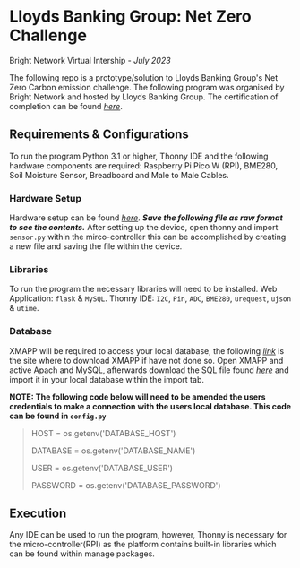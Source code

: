 # Lloyds Banking Group: Net Zero Challenge 
Bright Network Virtual Intership - *July 2023*

The following repo is a prototype/solution to Lloyds Banking Group's Net Zero Carbon emission challenge. The following program was organised by Bright Network and hosted by Lloyds Banking Group.
The certification of completion can be found *[here](https://www.brightnetwork.co.uk/certificates/bright-network-ieuk-2023-on-de_kzw8daplahp6iy/)*.

## Requirements & Configurations
To run the program Python 3.1 or higher, Thonny IDE and the following hardware components are required: Raspberry Pi Pico W (RPI), BME280, Soil Moisture Sensor, Breadboard and Male to Male Cables.

### Hardware Setup
Hardware setup can be found *[here](https://github.com/FredAlcantara/IEUK-Intership-Experience/blob/main/documents/Presentation.pptx)*. ***Save the following file as raw format to see the contents.***
After setting up the device, open thonny and import `sensor.py` within the mirco-controller this can be accomplished by creating a new file and saving the file within the device. 

### Libraries
To run the program the necessary libraries will need to be installed.
Web Application: `flask` & `MySQL`.
Thonny IDE: `I2C`, `Pin`, `ADC`, `BME280`, `urequest`, `ujson` & `utime`.

### Database 
XMAPP will be required to access your local database, the following *[link](https://www.apachefriends.org/download.html)* is the site where to download XMAPP if have not done so. 
Open XMAPP and active Apach and MySQL, afterwards download the SQL file found *[here](https://github.com/FredAlcantara/IEUK-Intership-Experience/blob/main/sensor_sql.sql)* and import it in your local database within the import tab.

**NOTE: The following code below will need to be amended the users credentials to make a connection with the users local database. This code can be found in `config.py`** 
> HOST = os.getenv('DATABASE_HOST')
> 
> DATABASE = os.getenv('DATABASE_NAME')
> 
> USER = os.getenv('DATABASE_USER')
> 
> PASSWORD = os.getenv('DATABASE_PASSWORD')

## Execution 
Any IDE can be used to run the program, however, Thonny is necessary for the micro-controller(RPI) as the platform contains built-in libraries which can be found within manage packages. 
